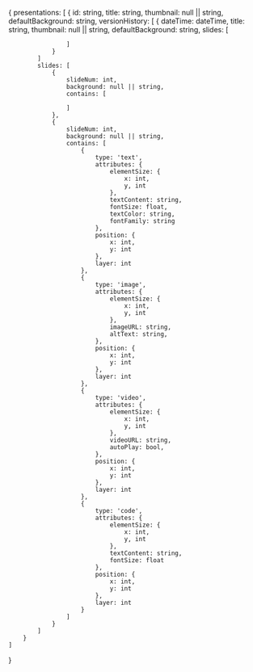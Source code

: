 {
    presentations: [
        {
            id: string,
            title: string,
            thumbnail: null || string,
            defaultBackground: string,
            versionHistory: [
                {
                    dateTime: dateTime,
                    title: string,
                    thumbnail: null || string,
                    defaultBackground: string,
                    slides: [

                    ]
                }
            ]
            slides: [
                {
                    slideNum: int,
                    background: null || string,
                    contains: [

                    ]
                },
                {
                    slideNum: int,
                    background: null || string,
                    contains: [
                        {
                            type: 'text',
                            attributes: {
                                elementSize: {
                                    x: int,
                                    y, int
                                },
                                textContent: string,
                                fontSize: float,
                                textColor: string,
                                fontFamily: string
                            },
                            position: {
                                x: int,
                                y: int
                            },
                            layer: int
                        },
                        {
                            type: 'image',
                            attributes: {
                                elementSize: {
                                    x: int,
                                    y, int
                                },
                                imageURL: string,
                                altText: string,
                            },
                            position: {
                                x: int,
                                y: int
                            },
                            layer: int
                        },
                        {
                            type: 'video',
                            attributes: {
                                elementSize: {
                                    x: int,
                                    y, int
                                },
                                videoURL: string,
                                autoPlay: bool,
                            },
                            position: {
                                x: int,
                                y: int
                            },
                            layer: int
                        },
                        {
                            type: 'code',
                            attributes: {
                                elementSize: {
                                    x: int,
                                    y, int
                                },
                                textContent: string,
                                fontSize: float
                            },
                            position: {
                                x: int,
                                y: int
                            },
                            layer: int
                        }
                    ]
                }
            ]
        }
    ]
}